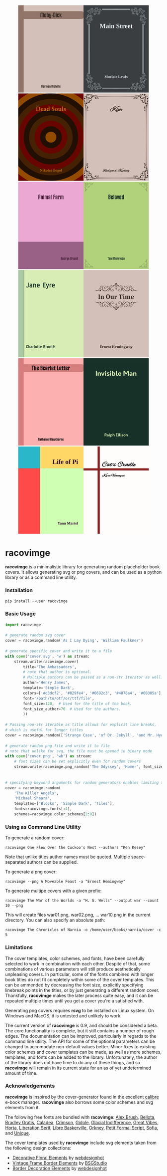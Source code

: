 <div align="center" style="padding:2px;">
<img src="examples/ex01.png" width="210px"><img src="examples/ex02.png" width="210px"><img src="examples/ex03.png" width="210px"><img src="examples/ex04.png" width="210px">
<img src="examples/ex05.png" width="210px"><img src="examples/ex06.png" width="210px"><img src="examples/ex07.png" width="210px"><img src="examples/ex08.png" width="210px">
<img src="examples/ex09.png" width="210px"><img src="examples/ex10.png" width="210px"><img src="examples/ex11.png" width="210px"><img src="examples/ex12.png" width="210px">
</div>

# racovimge

**racovimge** is a minimalistic library for generating random placeholder book covers. It allows generating svg or png covers, and can be used as a python library or as a command line utility.

### Installation

```
pip install --user racovimge
```

### Basic Usage

```python
import racovimge

# generate random svg cover
cover = racovimge.random('As I Lay Dying', 'William Faulkner')

# generate specific cover and write it to a file
with open('cover.svg', 'w') as stream:
    stream.write(racovimge.cover(
        title='The Ambassadors',
        # note that author is optional.
        # Multiple authors can be passed as a non-str iterator as well.
        author='Henry James',
        template='Simple Dark',
        colors=['#d3dcf2', '#829fe4', '#6692c3', '#4878a4', '#00305a'],
        font='/path/to/otf/or/ttf/file',
        font_size=120,  # Used for the title of the book.
        font_size_author=70  # Used for the authors.
        ))

# Passing non-str iterable as title allows for explicit line breaks,
# which is useful for longer titles
cover = racovimge.random(['Strange Case', 'of Dr. Jekyll', 'and Mr. Hyde'], 'Robert Louis Stevenson')

# generate random png file and write it to file
# note that unlike for svg, the file must be opened in binary mode
with open('cover.png', 'wb') as stream:
    # font sizes can be set explicitly even for random covers
    stream.write(racovimge.png_random('The Odyssey', 'Homer', font_size=200))


# specifying keyword arguments for random generators enables limiting the output results
cover = racovimge.random(
    'The Killer Angels',
    'Michael Shaara',
    templates=['Blocks', 'Simple Dark', 'Tiles'],
    fonts=racovimge.fonts[:4],
    schemes=racovimge.color_schemes[2:8])

```

### Using as Command Line Utility

To generate a random cover:

```
racovimge One Flew Over the Cuckoo's Nest --authors "Ken Kesey"
```

Note that unlike titles author names must be quoted. Multiple space-separated authors can be supplied.

To generate a png cover:

```
racovimge --png A Moveable Feast -a "Ernest Hemingway"
```

To generate multipe covers with a given prefix:

```
racovimge The War of the Worlds -a "H. G. Wells" --output war --count 10 --png
```

This will create files war01.png, war02.png, ... war10.png in the current directory. You can also specify an absolute path:

```
racovimge The Chronicles of Narnia -o /home/user/books/narnia/cover -c 5
```

### Limitations

The cover templates, color schemes, and fonts, have been carefully selected to work in combination with each other. Despite of that, some combinations of various parameters will still produce aesthetically unpleasing covers. In particular, some of the fonts combined with longer book titles do not fit completely within some of the cover templates. This can be ammended by decreasing the font size, explicitly specifying linebreak points in the titles, or by just generating a different random cover. Thankfully, **racovimge** makes the later process quite easy, and it can be repeated multiple times until you get a cover you're a satisfied with.

Generating png covers requires **rsvg** to be installed on Linux system. On Windows and MacOS, it is untested and unlikely to work.

The current version of **racovimge** is 0.9, and should be considered a beta. The core functionality is complete, but it still contains a number of rough edges. The documentation can be improved, particularly in regards to the command line utility. The API for some of the optional parameters can be changed to accomodate non-default values better. Minor fixes to existing color schemes and cover templates can be made, as well as more schemes, templates, and fonts can be added to the library. Unfortunately, the author of the library does not have time to do any of these things, and so **racovimge** will remain in its current state for an as of yet undetermined amount of time.

### Acknowledgements

**racovimge** is inspired by the cover-generator found in the excellent [calibre](https://github.com/kovidgoyal/calibre) e-book manager. **racovimge** also borrows some color schemes and svg elements from it.

The following free fonts are bundled with **racovimge**: [Alex Brush](https://fontlibrary.org/en/font/alex-brush), [Bellota](https://fontlibrary.org/en/font/bellota), [Bradley Gratis](https://fontlibrary.org/en/font/bradley-gratis), [Caladea](https://fontlibrary.org/en/font/caladea), [Crimson](https://fontlibrary.org/en/font/crimson), [Gidole](https://github.com/larsenwork/Gidole), [Glacial Indifference](https://fontlibrary.org/en/font/glacial-indifference), [Great Vibes](https://fontlibrary.org/en/font/rebecca), [Horta](https://fontlibrary.org/en/font/horta), [Liberation Serif](https://fontlibrary.org/en/font/liberation-serif), [Libre Baskerville](https://fontlibrary.org/en/font/libre-baskerville), [Orkney](https://fontlibrary.org/en/font/orkney), [Petit Formal Script](https://fontlibrary.org/en/font/petit-formal-script), [Sofia](https://fontlibrary.org/en/font/sofia), and [Unique](https://fontlibrary.org/en/font/unique).

The cover templates used by **racovimge** include svg elements taken from the following design collections:

* [Decorative Floral Elements](http://all-free-download.com/free-vector/download/vector-set-of-decorative-floral-elements-for-design_570139.html) by [webdesignhot](http://www.webdesignhot.com/)
* [Vintage Frame Border Elements](http://all-free-download.com/free-vector/download/vintage-design-element-set-frame-border-floral-label_6815728.html) by [BSGStudio](http://buysellgraphic.com/)
* [Border Decoration Elements](http://all-free-download.com/free-vector/download/vector-border-decoration-design-elements_148134.html) by [webdesignhot](http://www.webdesignhot.com/)
